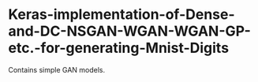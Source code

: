 # Keras-implementation-of-Dense-and-DC-NSGAN-WGAN-WGAN-GP-etc.-for-generating-Mnist-Digits
Contains simple GAN models.

